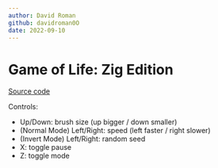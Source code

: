 ```yaml
---
author: David Roman
github: davidroman0O
date: 2022-09-10
---
```


# Game of Life: Zig Edition

[Source code](https://github.com/davidroman0O/wasm4-game-of-life)

Controls:

- Up/Down: brush size (up bigger / down smaller)
- (Normal Mode) Left/Right: speed (left faster / right slower)
- (Invert Mode) Left/Right: random seed
- X: toggle pause
- Z: toggle mode

